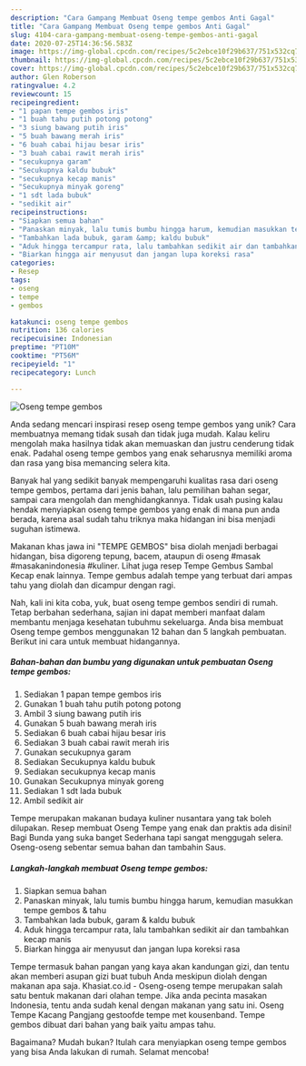 ```yaml
---
description: "Cara Gampang Membuat Oseng tempe gembos Anti Gagal"
title: "Cara Gampang Membuat Oseng tempe gembos Anti Gagal"
slug: 4104-cara-gampang-membuat-oseng-tempe-gembos-anti-gagal
date: 2020-07-25T14:36:56.583Z
image: https://img-global.cpcdn.com/recipes/5c2ebce10f29b637/751x532cq70/oseng-tempe-gembos-foto-resep-utama.jpg
thumbnail: https://img-global.cpcdn.com/recipes/5c2ebce10f29b637/751x532cq70/oseng-tempe-gembos-foto-resep-utama.jpg
cover: https://img-global.cpcdn.com/recipes/5c2ebce10f29b637/751x532cq70/oseng-tempe-gembos-foto-resep-utama.jpg
author: Glen Roberson
ratingvalue: 4.2
reviewcount: 15
recipeingredient:
- "1 papan tempe gembos iris"
- "1 buah tahu putih potong potong"
- "3 siung bawang putih iris"
- "5 buah bawang merah iris"
- "6 buah cabai hijau besar iris"
- "3 buah cabai rawit merah iris"
- "secukupnya garam"
- "Secukupnya kaldu bubuk"
- "secukupnya kecap manis"
- "Secukupnya minyak goreng"
- "1 sdt lada bubuk"
- "sedikit air"
recipeinstructions:
- "Siapkan semua bahan"
- "Panaskan minyak, lalu tumis bumbu hingga harum, kemudian masukkan tempe gembos &amp; tahu"
- "Tambahkan lada bubuk, garam &amp; kaldu bubuk"
- "Aduk hingga tercampur rata, lalu tambahkan sedikit air dan tambahkan kecap manis"
- "Biarkan hingga air menyusut dan jangan lupa koreksi rasa"
categories:
- Resep
tags:
- oseng
- tempe
- gembos

katakunci: oseng tempe gembos 
nutrition: 136 calories
recipecuisine: Indonesian
preptime: "PT10M"
cooktime: "PT56M"
recipeyield: "1"
recipecategory: Lunch

---
```



![Oseng tempe gembos](https://img-global.cpcdn.com/recipes/5c2ebce10f29b637/751x532cq70/oseng-tempe-gembos-foto-resep-utama.jpg)

Anda sedang mencari inspirasi resep oseng tempe gembos yang unik? Cara membuatnya memang tidak susah dan tidak juga mudah. Kalau keliru mengolah maka hasilnya tidak akan memuaskan dan justru cenderung tidak enak. Padahal oseng tempe gembos yang enak seharusnya memiliki aroma dan rasa yang bisa memancing selera kita.

Banyak hal yang sedikit banyak mempengaruhi kualitas rasa dari oseng tempe gembos, pertama dari jenis bahan, lalu pemilihan bahan segar, sampai cara mengolah dan menghidangkannya. Tidak usah pusing kalau hendak menyiapkan oseng tempe gembos yang enak di mana pun anda berada, karena asal sudah tahu triknya maka hidangan ini bisa menjadi suguhan istimewa.

Makanan khas jawa ini &#34;TEMPE GEMBOS&#34; bisa diolah menjadi berbagai hidangan, bisa digoreng tepung, bacem, ataupun di oseng #masak #masakanindonesia #kuliner. Lihat juga resep Tempe Gembus Sambal Kecap enak lainnya. Tempe gembus adalah tempe yang terbuat dari ampas tahu yang diolah dan dicampur dengan ragi.


Nah, kali ini kita coba, yuk, buat oseng tempe gembos sendiri di rumah. Tetap berbahan sederhana, sajian ini dapat memberi manfaat dalam membantu menjaga kesehatan tubuhmu sekeluarga. Anda bisa membuat Oseng tempe gembos menggunakan 12 bahan dan 5 langkah pembuatan. Berikut ini cara untuk membuat hidangannya.

<!--inarticleads1-->

##### Bahan-bahan dan bumbu yang digunakan untuk pembuatan Oseng tempe gembos:

1. Sediakan 1 papan tempe gembos iris
1. Gunakan 1 buah tahu putih potong potong
1. Ambil 3 siung bawang putih iris
1. Gunakan 5 buah bawang merah iris
1. Sediakan 6 buah cabai hijau besar iris
1. Sediakan 3 buah cabai rawit merah iris
1. Gunakan secukupnya garam
1. Sediakan Secukupnya kaldu bubuk
1. Sediakan secukupnya kecap manis
1. Gunakan Secukupnya minyak goreng
1. Sediakan 1 sdt lada bubuk
1. Ambil sedikit air


Tempe merupakan makanan budaya kuliner nusantara yang tak boleh dilupakan. Resep membuat Oseng Tempe yang enak dan praktis ada disini! Bagi Bunda yang suka banget Sederhana tapi sangat menggugah selera. Oseng-oseng sebentar semua bahan dan tambahin Saus. 

<!--inarticleads2-->

##### Langkah-langkah membuat Oseng tempe gembos:

1. Siapkan semua bahan
1. Panaskan minyak, lalu tumis bumbu hingga harum, kemudian masukkan tempe gembos &amp; tahu
1. Tambahkan lada bubuk, garam &amp; kaldu bubuk
1. Aduk hingga tercampur rata, lalu tambahkan sedikit air dan tambahkan kecap manis
1. Biarkan hingga air menyusut dan jangan lupa koreksi rasa


Tempe termasuk bahan pangan yang kaya akan kandungan gizi, dan tentu akan memberi asupan gizi buat tubuh Anda meskipun diolah dengan makanan apa saja. Khasiat.co.id - Oseng-oseng tempe merupakan salah satu bentuk makanan dari olahan tempe. Jika anda pecinta masakan Indonesia, tentu anda sudah kenal dengan makanan yang satu ini. Oseng Tempe Kacang Pangjang gestoofde tempe met kousenband. Tempe gembos dibuat dari bahan yang baik yaitu ampas tahu. 

Bagaimana? Mudah bukan? Itulah cara menyiapkan oseng tempe gembos yang bisa Anda lakukan di rumah. Selamat mencoba!
